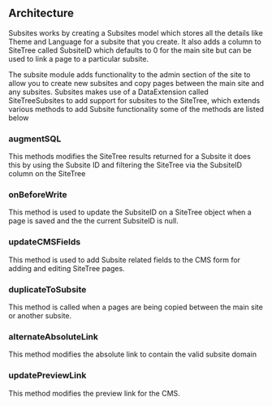 ## Architecture


Subsites works by creating a Subsites model which stores all the details like Theme and Language for a 
subsite that you create.
It also adds a column to SiteTree called SubsiteID which defaults to 0 for the main site but can be used to link a
page to a particular subsite.


The subsite module adds functionality to the admin section of the site to allow you to create new subsites and copy 
pages between the main site and any subsites.
Subsites makes use of a DataExtension called SiteTreeSubsites to add support for subsites to the SiteTree,
which extends various methods to add Subsite functionality some of the methods are listed below

### augmentSQL
This methods modifies the SiteTree results returned for a Subsite it does this by using the Subsite ID and filtering the
SiteTree via the SubsiteID column on the SiteTree

### onBeforeWrite
This method is used to update the SubsiteID on a SiteTree object when a page is saved and the the current SubsiteID is null.

### updateCMSFields
This method is used to add Subsite related fields to the CMS form for adding and editing SiteTree pages.

### duplicateToSubsite
This method is called when a pages are being copied between the main site or another subsite.

### alternateAbsoluteLink
This method modifies the absolute link to contain the valid subsite domain

### updatePreviewLink
This method modifies the preview link for the CMS.
